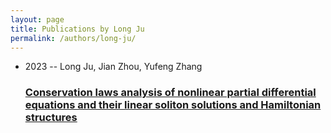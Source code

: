 ```yaml
---
layout: page
title: Publications by Long Ju
permalink: /authors/long-ju/
---
```


<ul class="post-list">
<li><span class='post-meta'>2023 -- Long Ju, Jian Zhou, Yufeng Zhang</span><h3><a class='post-link' href='../../conservation-laws-analysis-of-nonlinear-partial-differential-equations-and-their-linear-soliton-solutions-and-hamiltonian-structures'>Conservation laws analysis of nonlinear partial differential equations and their linear soliton solutions and Hamiltonian structures</a></h3></li>

</ul>
